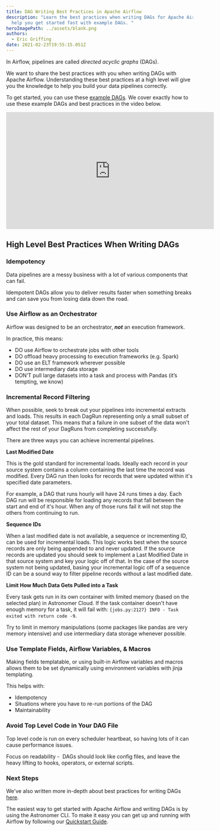 ```yaml
---
title: DAG Writing Best Practices in Apache Airflow
description: "Learn the best practices when writing DAGs for Apache Airflow. We
  help you get started fast with example DAGs. "
heroImagePath: ../assets/blank.png
authors:
  - Eric Griffing
date: 2021-02-23T19:55:15.051Z
---
```


In Airflow, pipelines are called *directed acyclic graphs* (DAGs).

We want to share the best practices with you when writing DAGs with Apache Airflow. Understanding these best practices at a high level will give you the knowledge to help you build your data pipelines correctly. 

To get started, you can use these [example DAGs](https://github.com/astronomer/webinar-dag-writing-best-practices). We cover exactly how to use these example DAGs and best practices in the video below. 

<iframe width="560" height="315" src="https://www.youtube.com/embed/HvjnLCQygO4" frameborder="0" allow="accelerometer; autoplay; clipboard-write; encrypted-media; gyroscope; picture-in-picture" allowfullscreen></iframe>

## High Level Best Practices When Writing DAGs 

### Idempotency

Data pipelines are a messy business with a lot of various components that can fail. 

Idempotent DAGs allow you to deliver results faster when something breaks and can save you from losing data down the road. 

### Use Airflow as an Orchestrator

Airflow was designed to be an orchestrator, ***not*** an execution framework.

In practice, this means:

* DO use Airflow to orchestrate jobs with other tools
* DO offload heavy processing to execution frameworks (e.g. Spark)
* DO use an ELT framework wherever possible
* DO use intermediary data storage
* DON’T pull large datasets into a task and process with Pandas (it’s tempting, we know)

### Incremental Record Filtering

When possible, seek to break out your pipelines into incremental extracts and loads. This results in each DagRun representing only a small subset of your total dataset. This means that a failure in one subset of the data won't affect the rest of your DagRuns from completing successfully.

There are three ways you can achieve incremental pipelines.

**Last Modified Date**

This is the gold standard for incremental loads. Ideally each record in your source system contains a column containing the last time the record was modified. Every DAG run then looks for records that were updated within it's specified date parameters.

For example, a DAG that runs hourly will have 24 runs times a day. Each DAG run will be responsible for loading any records that fall between the start and end of it's hour. When any of those runs fail it will not stop the others from continuing to run.

**Sequence IDs**

When a last modified date is not available, a sequence or incrementing ID, can be used for incremental loads. This logic works best when the source records are only being appended to and never updated. If the source records are updated you should seek to implement a Last Modified Date in that source system and key your logic off of that. In the case of the source system not being updated, basing your incremental logic off of a sequence ID can be a sound way to filter pipeline records without a last modified date.

**Limit How Much Data Gets Pulled into a Task**

Every task gets run in its own container with limited memory (based on the selected plan) in Astronomer Cloud. If the task container doesn't have enough memory for a task, it will fail with: `{jobs.py:2127} INFO - Task exited with return code -9`.

Try to limit in memory manipulations (some packages like pandas are very memory intensive) and use intermediary data storage whenever possible.

### Use Template Fields, Airflow Variables, & Macros

Making fields templatable, or using built-in Airflow variables and macros allows them to be set dynamically using environment variables with jinja templating.

This helps with:

* Idempotency
* Situations where you have to re-run portions of the DAG
* Maintainability

### Avoid Top Level Code in Your DAG File

Top level code is run on every scheduler heartbeat, so having lots of it can cause performance issues.

Focus on readability -  DAGs should look like config files, and leave the heavy lifting to hooks, operators, or external scripts.

### Next Steps

We've also written more in-depth about best practices for writing DAGs [here](https://www.astronomer.io/guides/dag-best-practices). 

The easiest way to get started with Apache Airflow and writing DAGs is by using the Astronomer CLI. To make it easy you can get up and running with Airflow by following our [Quickstart Guide](https://www.astronomer.io/docs/cloud/stable/develop/cli-quickstart).